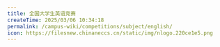 ```yaml
---
title: 全国大学生英语竞赛
createTime: 2025/03/06 10:34:18
permalink: /campus-wiki/competitions/subject/english/
icon: https://filesnew.chinaneccs.cn/static/img/nlogo.220ce1e5.png
---
```



